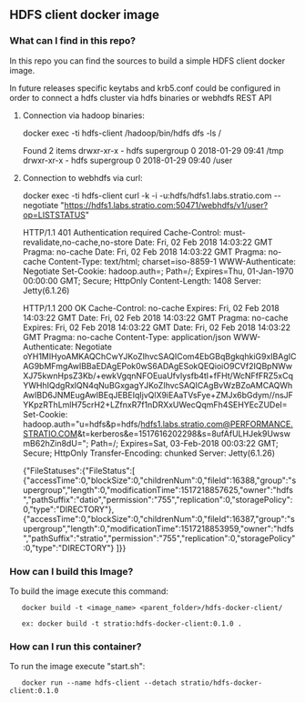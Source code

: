 ## HDFS client docker image

### What can I find in this repo?

In this repo you can find the sources to build a simple HDFS client docker image.

In future releases specific keytabs and krb5.conf could be configured in order to connect a hdfs cluster via hdfs binaries or webhdfs REST API

1. Connection via hadoop binaries:

    docker exec -ti hdfs-client /hadoop/bin/hdfs dfs -ls /

    Found 2 items
    drwxr-xr-x   - hdfs supergroup          0 2018-01-29 09:41 /tmp
    drwxr-xr-x   - hdfs supergroup          0 2018-01-29 09:40 /user


2. Connection to webhdfs via curl:
 
    docker exec -ti hdfs-client curl -k -i -u:hdfs/hdfs1.labs.stratio.com --negotiate "https://hdfs1.labs.stratio.com:50471/webhdfs/v1/user?op=LISTSTATUS"
    
    HTTP/1.1 401 Authentication required
    Cache-Control: must-revalidate,no-cache,no-store
    Date: Fri, 02 Feb 2018 14:03:22 GMT
    Pragma: no-cache
    Date: Fri, 02 Feb 2018 14:03:22 GMT
    Pragma: no-cache
    Content-Type: text/html; charset=iso-8859-1
    WWW-Authenticate: Negotiate
    Set-Cookie: hadoop.auth=; Path=/; Expires=Thu, 01-Jan-1970 00:00:00 GMT; Secure; HttpOnly
    Content-Length: 1408
    Server: Jetty(6.1.26)

    HTTP/1.1 200 OK
    Cache-Control: no-cache
    Expires: Fri, 02 Feb 2018 14:03:22 GMT
    Date: Fri, 02 Feb 2018 14:03:22 GMT
    Pragma: no-cache
    Expires: Fri, 02 Feb 2018 14:03:22 GMT
    Date: Fri, 02 Feb 2018 14:03:22 GMT
    Pragma: no-cache
    Content-Type: application/json
    WWW-Authenticate: Negotiate oYH1MIHyoAMKAQChCwYJKoZIhvcSAQICom4EbGBqBgkqhkiG9xIBAgICAG9bMFmgAwIBBaEDAgEPok0wS6ADAgESokQEQioiO9CVf2IQBpNWwXJ75kwnHpsZ3Kb/+ewkVgqnNFOEuaUfvlysfb4tl+fFHt/WcNFfFRZ5xCqYWHhIQdgRxlQN4qNuBGxgagYJKoZIhvcSAQICAgBvWzBZoAMCAQWhAwIBD6JNMEugAwIBEqJEBEIqIjvQlX9iEAaTVsFye+ZMJx6bGdym//nsJFYKpzRThLmlH75crH2+LZfnxR7f1nDRXxUWecQqmFh4SEHYEcZUDeI=
    Set-Cookie: hadoop.auth="u=hdfs&p=hdfs/hdfs1.labs.stratio.com@PERFORMANCE.STRATIO.COM&t=kerberos&e=1517616202298&s=8ufAfULHJek9UwswmB62hZin8dU="; Path=/; Expires=Sat, 03-Feb-2018 00:03:22 GMT; Secure; HttpOnly
    Transfer-Encoding: chunked
    Server: Jetty(6.1.26)

    {"FileStatuses":{"FileStatus":[
    {"accessTime":0,"blockSize":0,"childrenNum":0,"fileId":16388,"group":"supergroup","length":0,"modificationTime":1517218857625,"owner":"hdfs","pathSuffix":"datio","permission":"755","replication":0,"storagePolicy":0,"type":"DIRECTORY"},
    {"accessTime":0,"blockSize":0,"childrenNum":0,"fileId":16387,"group":"supergroup","length":0,"modificationTime":1517218853959,"owner":"hdfs","pathSuffix":"stratio","permission":"755","replication":0,"storagePolicy":0,"type":"DIRECTORY"}
    ]}}

### How can I build this Image?

To build the image execute this command:

       docker build -t <image_name> <parent_folder>/hdfs-docker-client/

       ex: docker build -t stratio:hdfs-docker-client:0.1.0 .
       
### How can I run this container?

To run the image execute "start.sh":

       docker run --name hdfs-client --detach stratio/hdfs-docker-client:0.1.0

